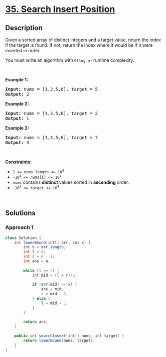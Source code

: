 # [35. Search Insert Position](https://leetcode.com/problems/search-insert-position)

## Description

<p>Given a sorted array of distinct integers and a target value, return the index if the target is found. If not, return the index where it would be if it were inserted in order.</p>

<p>You must&nbsp;write an algorithm with&nbsp;<code>O(log n)</code> runtime complexity.</p>
<p>&nbsp;</p>

<p><strong class="example">Example 1:</strong></p>
<pre>
<strong>Input:</strong> nums = [1,3,5,6], target = 5
<strong>Output:</strong> 2
</pre>

<p><strong class="example">Example 2:</strong></p>
<pre>
<strong>Input:</strong> nums = [1,3,5,6], target = 2
<strong>Output:</strong> 1
</pre>

<p><strong class="example">Example 3:</strong></p>
<pre>
<strong>Input:</strong> nums = [1,3,5,6], target = 7
<strong>Output:</strong> 4
</pre>
<p>&nbsp;</p>

<p><strong>Constraints:</strong></p>
<ul>
    <li><code>1 &lt;= nums.length &lt;= 10<sup>4</sup></code></li>
    <li><code>-10<sup>4</sup> &lt;= nums[i] &lt;= 10<sup>4</sup></code></li>
    <li><code>nums</code> contains <strong>distinct</strong> values sorted in <strong>ascending</strong> order.</li>
    <li><code>-10<sup>4</sup> &lt;= target &lt;= 10<sup>4</sup></code></li>
</ul>
<p>&nbsp;</p>

## Solutions

### **Approach 1**

```java
class Solution {
    int lowerBound(int[] arr, int x) {
        int n = arr.length;
        int l = 0;
        int r = n - 1;
        int ans = n;
        
        while (l <= r) {
            int mid = (l + r)/2;
            
            if (arr[mid] >= x) {
                ans = mid;
                r = mid - 1;
            } else {
                l = mid + 1;
            }
        }
        
        return ans;
    }
    
    public int searchInsert(int[] nums, int target) {
        return lowerBound(nums, target);
    }
}
```

<!-- tabs:end -->